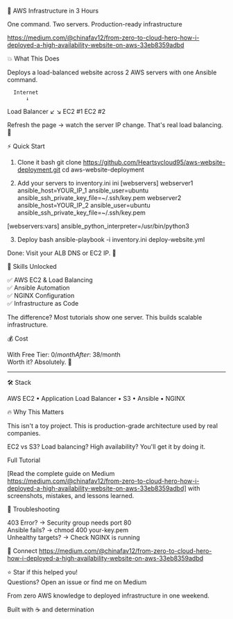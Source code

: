  🚀 AWS Infrastructure in 3 Hours

One command. Two servers. Production-ready infrastructure

https://medium.com/@chinafav12/from-zero-to-cloud-hero-how-i-deployed-a-high-availability-website-on-aws-33eb8359adbd


💥 What This Does

Deploys a load-balanced website across 2 AWS servers with one Ansible command.


      Internet
          ↓
  Load Balancer
     ↙       ↘
  EC2 #1   EC2 #2


Refresh the page → watch the server IP change. That's real load balancing. 🔄


 ⚡ Quick Start

1. Clone it
bash
git clone https://github.com/Heartsycloud95/aws-website-deployment.git
cd aws-website-deployment


2. Add your servers to inventory.ini
ini
[webservers]
webserver1 ansible_host=YOUR_IP_1 ansible_user=ubuntu ansible_ssh_private_key_file=~/.ssh/key.pem
webserver2 ansible_host=YOUR_IP_2 ansible_user=ubuntu ansible_ssh_private_key_file=~/.ssh/key.pem

[webservers:vars]
ansible_python_interpreter=/usr/bin/python3


3. Deploy
bash
ansible-playbook -i inventory.ini deploy-website.yml


Done: Visit your ALB DNS or EC2 IP. 🎉


 🎯 Skills Unlocked

✅ AWS EC2 & Load Balancing  
✅ Ansible Automation  
✅ NGINX Configuration  
✅ Infrastructure as Code  

The difference? Most tutorials show one server. This builds scalable infrastructure.



💰 Cost

With Free Tier: $0/month  
After: ~$38/month  
Worth it? Absolutely. 💎

---

🛠️ Stack

AWS EC2 • Application Load Balancer • S3 • Ansible • NGINX



🔥 Why This Matters

This isn't a toy project. This is production-grade architecture used by real companies.

EC2 vs S3? Load balancing? High availability? You'll get it by doing it.

Full Tutorial

[Read the complete guide on Medium https://medium.com/@chinafav12/from-zero-to-cloud-hero-how-i-deployed-a-high-availability-website-on-aws-33eb8359adbd] with screenshots, mistakes, and lessons learned.


🚨 Troubleshooting

403 Error? → Security group needs port 80  
Ansible fails? → chmod 400 your-key.pem  
Unhealthy targets? → Check NGINX is running


 💬 Connect 
 https://medium.com/@chinafav12/from-zero-to-cloud-hero-how-i-deployed-a-high-availability-website-on-aws-33eb8359adbd
 
⭐ Star if this helped you!  
Questions? Open an issue or find me on Medium

From zero AWS knowledge to deployed infrastructure in one weekend.

Built with ☕ and determination
